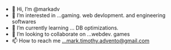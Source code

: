 - 👋 Hi, I’m @markadv
- 👀 I’m interested in ...gaming. web devlopment. and engineering softwares
- 🌱 I’m currently learning ... DB optimizations.
- 💞️ I’m looking to collaborate on ...webdev. games
- 📫 How to reach me ...mark.timothy.advento@gmail.com

<!---
markadv/markadv is a ✨ special ✨ repository because its `README.md` (this file) appears on your GitHub profile.
You can click the Preview link to take a look at your changes.
--->
